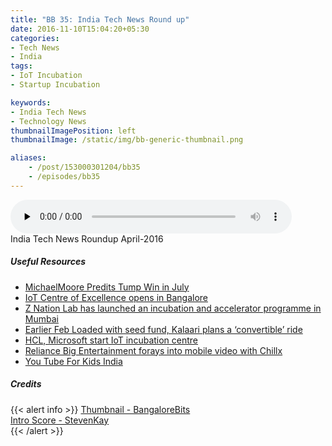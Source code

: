 ```yaml
---
title: "BB 35: India Tech News Round up"
date: 2016-11-10T15:04:20+05:30
categories:
- Tech News
- India
tags:
- IoT Incubation
- Startup Incubation

keywords:
- India Tech News
- Technology News
thumbnailImagePosition: left
thumbnailImage: /static/img/bb-generic-thumbnail.png

aliases:
    - /post/153000301204/bb35
    - /episodes/bb35
---
```

<audio controls="controls" controls style="width: 450px;" preload="none" id="audio_player"><source  src='http://bangalorebits.s3.amazonaws.com/2016/BB_EP35_2016-46.mp3' type="audio/mp3">  </audio>
<BR>
India Tech News Roundup April-2016
<!--more-->


##### Useful Resources

*   [MichaelMoore Predits Tump Win in July](http://michaelmoore.com/trumpwillwin/)
*   [IoT Centre of Excellence opens in Bangalore](http://tech.economictimes.indiatimes.com/news/internet/iot-center-of-excellence-opens-in-bangalore/55345521)
*   [Z Nation Lab has launched an incubation and accelerator programme in Mumbai](https://inc42.com/buzz/z-nation-lab-incubator/)
*   [Earlier Feb Loaded with seed fund, Kalaari plans a ‘convertible’ ride](http://economictimes.indiatimes.com/small-biz/startups/loaded-with-seed-fund-kalaari-plans-a-convertible-ride/articleshow/50843450.cms)
*   [HCL, Microsoft start IoT incubation centre](http://www.livemint.com/Industry/5206tPVe6cKWOfTmXy8lBM/HCL-Microsoft-start-IoT-incubation-centre.html)
*   [Reliance Big Entertainment forays into mobile video with Chillx](http://tech.economictimes.indiatimes.com/news/internet/reliance-big-entertainment-enters-video-on-demand-space-with-chillx/55325401)
*   [You Tube For Kids India](http://economictimes.indiatimes.com/magazines/panache/youtube-bets-big-on-indias-tech-savvy-kids-with-new-app/articleshow/55339932.cms)

##### Credits

{{< alert info  >}}
  [Thumbnail - BangaloreBits](https://bangalorebis.in) <BR>
  [Intro Score - StevenKay](https://plus.google.com/+StevenKay_Detachment)<BR>
{{< /alert >}}
